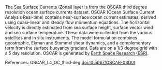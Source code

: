 The Sea Surface Currents (Zonal) layer is from the OSCAR third degree resolution ocean surface currents dataset. OSCAR (Ocean Surface Current Analysis Real-time) contains near-surface ocean current estimates, derived using quasi-linear and steady flow momentum equations. The horizontal velocity is directly estimated from sea surface height, surface vector wind and sea surface temperature. These data were collected from the various satellites and in situ instruments. The model formulation combines geostrophic, Ekman and Stommel shear dynamics, and a complementary term from the surface buoyancy gradient.  Data are on a 1/3 degree grid with a 5 day resolution.  OSCAR is generated by [Earth Space Research (ESR)](https://www.esr.org/research/oscar/).

References: OSCAR_L4_OC_third-deg [doi:10.5067/OSCAR-03D01](https://doi/org/10.5067/OSCAR-03D01)